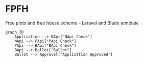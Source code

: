 # FPFH
Free plots and free house scheme - Laravel and Blade template

```mermaid
graph TD
    Application --> NApi["NApi Check"]
    NApi --> PApi["PApi Check"]
    PApi --> BApi["BApi Check"]
    BApi --> Ballot["Ballot"]
    Ballot --> Approval["Application Approved"]
```
